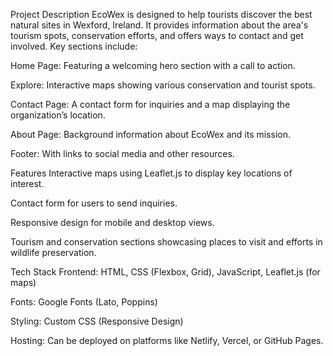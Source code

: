 Project Description
EcoWex is designed to help tourists discover the best natural sites in Wexford, Ireland. It provides information about the area's tourism spots, conservation efforts, and offers ways to contact and get involved. Key sections include:

Home Page: Featuring a welcoming hero section with a call to action.

Explore: Interactive maps showing various conservation and tourist spots.

Contact Page: A contact form for inquiries and a map displaying the organization’s location.

About Page: Background information about EcoWex and its mission.

Footer: With links to social media and other resources.

Features
Interactive maps using Leaflet.js to display key locations of interest.

Contact form for users to send inquiries.

Responsive design for mobile and desktop views.

Tourism and conservation sections showcasing places to visit and efforts in wildlife preservation.

Tech Stack
Frontend: HTML, CSS (Flexbox, Grid), JavaScript, Leaflet.js (for maps)

Fonts: Google Fonts (Lato, Poppins)

Styling: Custom CSS (Responsive Design)

Hosting: Can be deployed on platforms like Netlify, Vercel, or GitHub Pages.
